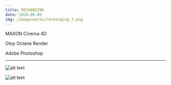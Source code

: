 ```yaml
---
title: RECHARGING
date: 2020.06.05
img: /image/works/recharging_t.png
---
```


MAXON Cinema 4D

Otoy Octane Render

Adobe Photoshop

<hr>


![alt text](https://lh3.google.com/u/0/d/1aNFCX96HGN0OQIMeefnD5n_13m7GavYw)

![alt text](https://lh3.google.com/u/0/d/13wqLrhsSotUMw-83BU3DVLcTOi-LKyOi)
